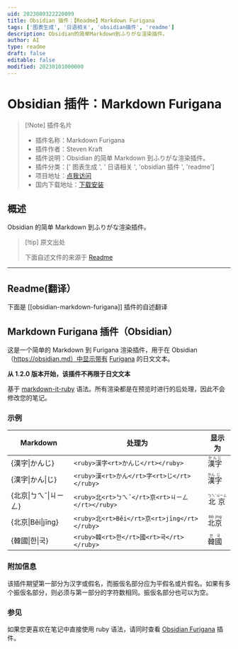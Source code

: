 ```yaml
---
uid: 2023080322220099
title: Obsidian 插件：【Readme】Markdown Furigana
tags: ['图表生成', '日语相关', 'obsidian插件', 'readme']
description: Obsidian的简单Markdown到ふりがな渲染插件。
author: AI
type: readme
draft: false
editable: false
modified: 20230101000000
---
```


# Obsidian 插件：Markdown Furigana

> [!Note] 插件名片
> - 插件名称：Markdown Furigana
> - 插件作者：Steven Kraft
> - 插件说明：Obsidian 的简单 Markdown 到ふりがな渲染插件。
> - 插件分类：[' 图表生成 ', ' 日语相关 ', 'obsidian 插件 ', 'readme']
> - 项目地址：[点我访问](https://github.com/steven-kraft/obsidian-markdown-furigana)
> - 国内下载地址：[下载安装](https://pkmer.cn/products/plugin/pluginMarket/?obsidian-markdown-furigana)

## 概述

Obsidian 的简单 Markdown 到ふりがな渲染插件。

> [!tip] 原文出处
>
>下面自述文件的来源于 [Readme](https://ghproxy.net/https://raw.githubusercontent.com/steven-kraft/obsidian-markdown-furigana/master/README.md)
>

---

## Readme(翻译）

下面是 [[obsidian-markdown-furigana]] 插件的自述翻译

## Markdown Furigana 插件（Obsidian）

这是一个简单的 Markdown 到 Furigana 渲染插件，用于在 Obsidian（<https://obsidian.md）中显示带有> [Furigana](https://en.wikipedia.org/wiki/Furigana) 的日文文本。

**从 1.2.0 版本开始，该插件不再限于日文文本**

基于 [markdown-it-ruby](https://github.com/lostandfound/markdown-it-ruby) 语法。所有渲染都是在预览时进行的后处理，因此不会修改您的笔记。

### 示例

Markdown|处理为|显示为
---|---|---
{漢字\|かんじ}|`<ruby>漢字<rt>かんじ</rt></ruby>`|<ruby>漢字<rt>かんじ</rt></ruby>
{漢字\|かん\|じ}|`<ruby>漢<rt>かん</rt>字<rt>じ</rt></ruby>`|<ruby>漢<rt>かん</rt>字<rt>じ</rt></ruby>
{北京\|ㄅㄟˇ\|ㄐㄧㄥ}|`<ruby>北<rt>ㄅㄟˇ</rt>京<rt>ㄐㄧㄥ</rt></ruby>`|<ruby>北<rt>ㄅㄟˇ</rt>京<rt>ㄐㄧㄥ</rt></ruby>
{北京\|Běi\|jīng}|`<ruby>北<rt>Běi</rt>京<rt>jīng</rt></ruby>`|<ruby>北<rt>Běi</rt>京<rt>jīng</rt></ruby>
{韓國\|한\|국}|`<ruby>韓<rt>한</rt>國<rt>국</rt></ruby>`|<ruby>韓<rt>한</rt>國<rt>국</rt></ruby>

### 附加信息

该插件期望第一部分为汉字或假名，而振仮名部分应为平假名或片假名。如果有多个振仮名部分，则必须与第一部分的字符数相同。振仮名部分也可以为空。

### 参见

如果您更喜欢在笔记中直接使用 ruby 语法，请同时查看 [Obsidian Furigana](https://github.com/uonr/obsidian-furigana) 插件。
